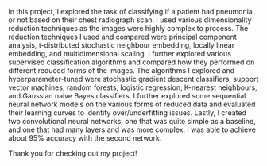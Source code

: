 In this project, I explored the task of classifying if a patient had pneumonia or not based on their chest radiograph scan. I used various dimensionality reduction techniques as the images were highly complex to process. The reduction techniques I used and compared were principal component analysis, t-distributed stochastic neighbour embedding, locally linear embedding, and multidimensional scaling. I further explored various supervised classification algorithms and compared how they performed on different reduced forms of the images. The algorithms I explored and hyperparameter-tuned were stochastic gradient descent classifiers, support vector machines, random forests, logistic regression, K-nearest neighbours, and Gaussian naive Bayes classifiers. I further explored some sequential neural network models on the various forms of reduced data and evaluated their learning curves to identify over/underfitting issues. Lastly, I created two convolutional neural networks, one that was quite simple as a baseline, and one that had many layers and was more complex. I was able to achieve about 95% accuracy with the second network.

Thank you for checking out my project!
